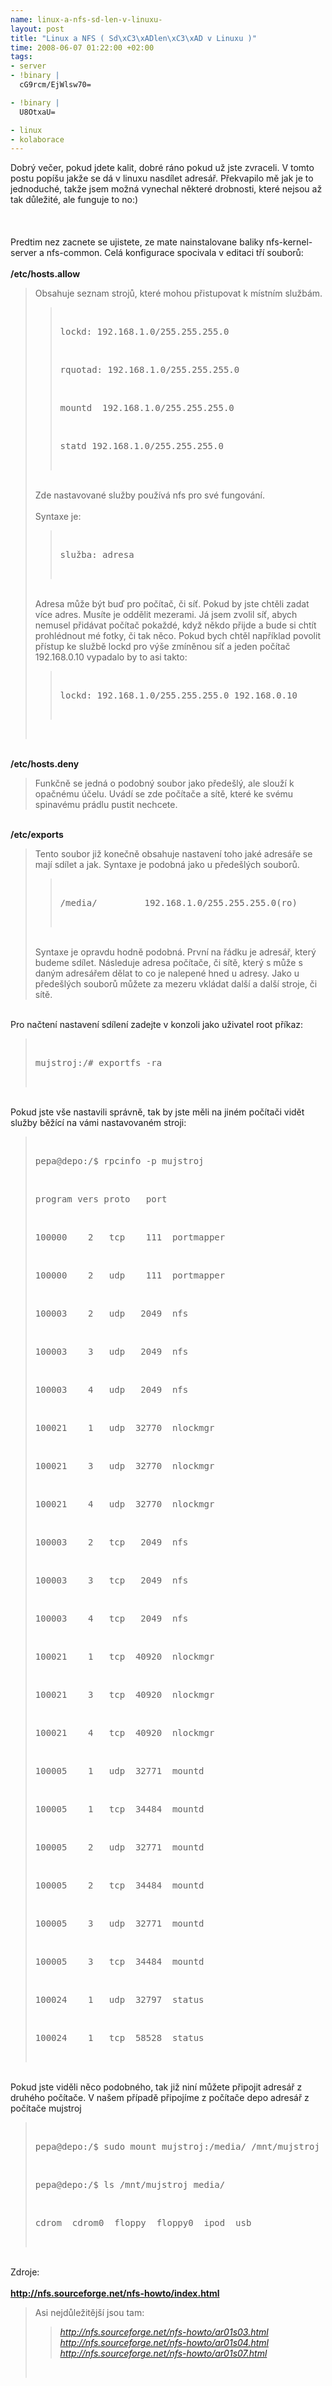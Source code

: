 ```yaml
--- 
name: linux-a-nfs-sd-len-v-linuxu-
layout: post
title: "Linux a NFS ( Sd\xC3\xADlen\xC3\xAD v Linuxu )"
time: 2008-06-07 01:22:00 +02:00
tags: 
- server
- !binary |
  cG9rcm/EjWlsw70=

- !binary |
  U8OtxaU=

- linux
- kolaborace
---
```

<!--texy-->Dobrý večer, pokud jdete kalit, dobré ráno pokud už jste zvraceli. V tomto postu popíšu jakže se dá v linuxu nasdílet adresář. Překvapilo mě jak je to jednoduché, takže jsem možná vynechal některé drobnosti, které nejsou až tak důležité, ale funguje to no:)<br/><br/><a name='more'></a><br/><br/>Predtim nez zacnete se ujistete, ze mate nainstalovane baliky nfs-kernel-server a nfs-common. Celá konfigurace spocivala v editaci tří souborů:<br/><br/><strong> /etc/hosts.allow</strong><br/><blockquote>Obsahuje seznam strojů, které mohou přistupovat k místním službám.<br/><blockquote><br/><pre>lockd: 192.168.1.0/255.255.255.0</pre><br/><pre>rquotad: 192.168.1.0/255.255.255.0</pre><br/><pre>mountd  192.168.1.0/255.255.255.0</pre><br/><pre>statd 192.168.1.0/255.255.255.0</pre><br/></blockquote><br/>Zde nastavované služby používá nfs pro své fungování.<br/><br/>Syntaxe je:<br/><blockquote><br/><pre>služba: adresa</pre><br/></blockquote><br/>Adresa může být buď pro počítač, či síť. Pokud by jste chtěli zadat více adres. Musíte je oddělit mezerami. Já jsem zvolil síť, abych nemusel přidávat počítač pokaždé, když někdo přijde a bude si chtít prohlédnout mé fotky, či tak něco. Pokud bych chtěl například povolit přístup ke službě lockd pro výše zmíněnou síť a jeden počítač 192.168.0.10 vypadalo by to asi takto:<br/><blockquote><br/><pre>lockd: 192.168.1.0/255.255.255.0 192.168.0.10</pre><br/></blockquote><br/></blockquote><br/><strong>/etc/hosts.deny</strong><br/><blockquote>Funkčně se jedná o podobný soubor jako předešlý, ale slouží k opačnému účelu. Uvádí se zde počítače a sítě, které ke svému spinavému prádlu pustit nechcete.</blockquote><br/><strong>/etc/exports</strong><br/><blockquote>Tento soubor již konečně obsahuje nastavení toho jaké adresáře se mají sdílet a jak. Syntaxe je podobná jako u předešlých souborů.<br/><blockquote><br/><pre>/media/         192.168.1.0/255.255.255.0(ro)</pre><br/></blockquote><br/>Syntaxe je opravdu hodně podobná. První na řádku je adresář, který budeme sdílet. Následuje adresa počítače, či sítě, který s může s daným adresářem dělat to co je nalepené hned u adresy. Jako u předešlých souborů můžete za mezeru vkládat další a další stroje, či sítě.</blockquote><br/>Pro načtení nastavení sdílení zadejte v konzoli jako uživatel root příkaz:<br/><blockquote><br/><pre>mujstroj:/# exportfs -ra</pre><br/></blockquote><br/>Pokud jste vše nastavili správně, tak by jste měli na jiném počítači vidět služby běžící na vámi nastavovaném stroji:<br/><blockquote><br/><pre>pepa@depo:/$ rpcinfo -p mujstroj</pre><br/><pre>program vers proto   port</pre><br/><pre>100000    2   tcp    111  portmapper</pre><br/><pre>100000    2   udp    111  portmapper</pre><br/><pre>100003    2   udp   2049  nfs</pre><br/><pre>100003    3   udp   2049  nfs</pre><br/><pre>100003    4   udp   2049  nfs</pre><br/><pre>100021    1   udp  32770  nlockmgr</pre><br/><pre>100021    3   udp  32770  nlockmgr</pre><br/><pre>100021    4   udp  32770  nlockmgr</pre><br/><pre>100003    2   tcp   2049  nfs</pre><br/><pre>100003    3   tcp   2049  nfs</pre><br/><pre>100003    4   tcp   2049  nfs</pre><br/><pre>100021    1   tcp  40920  nlockmgr</pre><br/><pre>100021    3   tcp  40920  nlockmgr</pre><br/><pre>100021    4   tcp  40920  nlockmgr</pre><br/><pre>100005    1   udp  32771  mountd</pre><br/><pre>100005    1   tcp  34484  mountd</pre><br/><pre>100005    2   udp  32771  mountd</pre><br/><pre>100005    2   tcp  34484  mountd</pre><br/><pre>100005    3   udp  32771  mountd</pre><br/><pre>100005    3   tcp  34484  mountd</pre><br/><pre>100024    1   udp  32797  status</pre><br/><pre>100024    1   tcp  58528  status</pre><br/></blockquote><br/>Pokud jste viděli něco podobného, tak již niní můžete připojit adresář z druhého počítače. V našem případě připojíme z počítače depo adresář z počítače mujstroj<br/><blockquote><br/><pre>pepa@depo:/$ sudo mount mujstroj:/media/ /mnt/mujstroj_media/</pre><br/><pre>pepa@depo:/$ ls /mnt/mujstroj_media/</pre><br/><pre>cdrom  cdrom0  floppy  floppy0  ipod  usb</pre><br/></blockquote><br/>Zdroje:<br/><br/><a title="Linux NFS-HOWTO" href="http://nfs.sourceforge.net/nfs-howto/index.html"><strong>http://nfs.sourceforge.net/nfs-howto/index.html</strong></a><br/><blockquote>Asi nejdůležitější jsou tam:<br/><blockquote><a title="3. Setting Up an NFS Server" href="http://nfs.sourceforge.net/nfs-howto/ar01s03.html"><em>http://nfs.sourceforge.net/nfs-howto/ar01s03.html</em></a><br/><a title="4. Setting up an NFS Client" href="http://nfs.sourceforge.net/nfs-howto/ar01s04.html"><em>http://nfs.sourceforge.net/nfs-howto/ar01s04.html</em></a><br/><a title="7. Troubleshooting" href="http://nfs.sourceforge.net/nfs-howto/ar01s07.html"><em>http://nfs.sourceforge.net/nfs-howto/ar01s07.html</em></a></blockquote><br/></blockquote>
